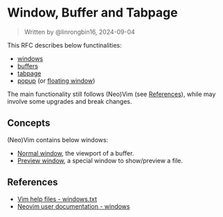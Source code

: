 # Window, Buffer and Tabpage

> Written by @linrongbin16, 2024-09-04

This RFC describes below functinalities:

- [windows](https://vimhelp.org/windows.txt.html)
- [buffers](https://vimhelp.org/windows.txt.html#buffers)
- [tabpage](https://vimhelp.org/tabpage.txt.html)
- [popup](https://vimhelp.org/popup.txt.html#popup) (or [floating window](https://neovim.io/doc/user/api.html#_floating-windows))

The main functionality still follows (Neo)Vim (see [References](#references)), while may involve some upgrades and break changes.

## Concepts

(Neo)Vim contains below windows:

- [Normal window](https://vimhelp.org/windows.txt.html#windows), the viewport of a buffer.
- [Preview window](https://vimhelp.org/windows.txt.html#preview-window), a special window to show/preview a file.

## References

- [Vim help files - windows.txt](https://vimhelp.org/windows.txt.html)
- [Neovim user documentation - windows](https://neovim.io/doc/user/windows.html)
